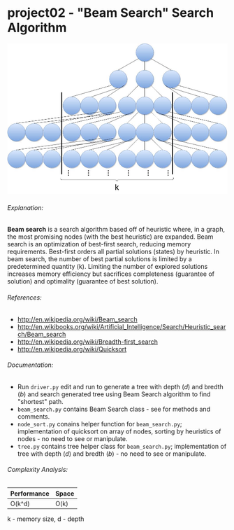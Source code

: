 # project02 - "Beam Search" Search Algorithm

![beam_search](https://github.com/nbelliot/comp401/blob/master/presentation2/beam_search.jpg)

###### Explanation:
**Beam search** is a search algorithm based off of heuristic where, in a graph, the most promising nodes (with the best heuristic) are expanded.  Beam search is an optimization of best-first search, reducing memory requirements.  Best-first orders all partial solutions (states) by heuristic.  In beam search, the number of best partial solutions is limited by a predetermined quantity (k).  Limiting the number of explored solutions increases memory efficiency but sacrifices completeness (guarantee of solution) and optimality (guarantee of best solution).

###### References:
- http://en.wikipedia.org/wiki/Beam_search
- http://en.wikibooks.org/wiki/Artificial_Intelligence/Search/Heuristic_search/Beam_search
- http://en.wikipedia.org/wiki/Breadth-first_search
- http://en.wikipedia.org/wiki/Quicksort

###### Documentation:
- Run `driver.py` edit and run to generate a tree with depth (*d*) and bredth (*b*) and search generated tree using Beam Search algorithm to find "shortest" path.
- `beam_search.py` contains Beam Search class - see for methods and comments.
- `node_sort.py` conains helper function for `beam_search.py`; implementation of quicksort on array of nodes, sorting by heuristics of nodes - no need to see or manipulate.
- `tree.py` contains tree helper class for `beam_search.py`; implementation of tree with depth (*d*) and bredth (*b*) - no need to see or manipulate.

###### Complexity Analysis:
Performance | Space
--------- | ----
O(k^d) | O(k)
k - memory size, d - depth
